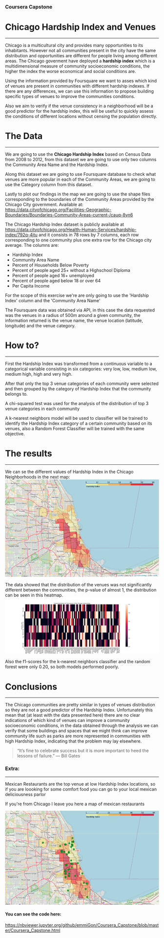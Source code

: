### Coursera Capstone

# Chicago Hardship Index and Venues
---
Chicago is a multicultural city and provides many opportunities to its inhabitants. However not all communities present in the city have the same distribution and opportunities are different for people living among different areas.
The Chicago goverment have deployed a **hardship index** which is a multidimensional measure of community socioeconomic conditions, the higher the index the worse economical and social conditions are.

Using the information provided by Foursquare we want to asses which kind of venues are present in communities with different hardship indexes. If there are any differences, we can use this information to propose building specific types of venues to improve the communities conditions.

Also we aim to verify if the venue consistency in a neighborhood will be a good predictor for the hardship index, this will be useful to quickly assess the conditions of different locations without censing the population directly.


# The Data
---
We are going to use the **Chicago Hardship Index** based on Census Data from 2008 to 2012, from this dataset we are going to use only two columns the Community Area Name and the Hardship Index.

Along this dataset we are going to use Foursquare database to check what venues are more popular in each of the Community Areas, we are going to use the Category column from this dataset. 

Lastly to plot our findings in the map we are going to use the shape files corresponding to the boundaries of the Community Areas provided by the Chicago City government. Available at: https://data.cityofchicago.org/Facilities-Geographic-Boundaries/Boundaries-Community-Areas-current-/cauq-8yn6

The Chicago Hardship Index dataset is publicly available at https://data.cityofchicago.org/Health-Human-Services/hardship-index/792q-4jtu and it consists in 78 rows by 7 columns, each row corresponding to one community plus one extra row for the Chicago city average. The columns are:

- Hardship Index
- Community Area Name
- Percent of Households Below Poverty
- Percent of people aged 25+ without a Highschool Diploma
- Percent of people aged 16+ unemployed
- Percent of people aged below 18 or over 64
- Per Capita Income

For the scope of this exercise we're are only going to use the 'Hardship Index' column and the 'Community Area Name'

The Foursquare data was obtained via API, in this case the data requested was the venues in a radius of 500m around a given community, the information returned is the venue name, the venue location (latitude, longitude) and the venue category.


# How to?
---
First the Hardship Index was transformed from a continuous variable to a categorical variable consisting in six categories: very low, low, medium low, medium high, high and very high.

After that only the top 3 venue categories of each community were selected and then grouped by the category of Hardship Index that the community belongs to.

A chi-squared test was used for the analysis of the distribution of top 3 venue categories in each community

A k-nearest neighbors model will be used to classifier will be trained to identify the Hardship Index category of a certain community based on its venues, also a Random Forest Classifier will be trained with the same objective.

# The results
---
We can se the different values of Hardship Index in the Chicago Neighborhoods in the next map:
![](img/communities_h_i.png)

The data showed that the distribution of the venues was not significantly different between the communities, the p-value of almost 1, the distribution can be seen in this heatmap.
![](img/heatmap.jpg)

Also the f1-scores for the k-nearest neighbors classifier and the random forest were only 0.20, so both models performed poorly.

# Conclusions
---

The Chicago communities are pretty similar in types of venues distribution so they are not a good predictor of the Hardship Index. Unfortunately this mean that (at least with the data presented here) there are no clear indications of which kind of venues can improve a community socioeconomic conditions, in the data obtained through the analysis we can verify that some buildings and spaces that we might think can improve community life such as parks are more represented in communities with high Hardship Index, indicating that the problem may lay elsewhere.


> “It’s fine to celebrate success but it is more important to heed the lessons of failure.” — Bill Gates





### Extra: 
---
Mexican Restaurants are the top venue at low Hardship Index locations, so if you are loooking for some comfort food you can go to your local mexican deliciousness parlor

If you're from Chicago I leave you here a map of mexican restaurants

![](img/mexican_r.png)


#### You can see the code here:
https://nbviewer.jupyter.org/github/emmiGon/Coursera_Capstone/blob/master/Coursera_Capstone.html
